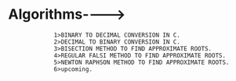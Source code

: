 # Algorithms---->
                 1>BINARY TO DECIMAL CONVERSION IN C.
                 2>DECIMAL TO BINARY CONVERSION IN C.
                 3>BISECTION METHOD TO FIND APPROXIMATE ROOTS.
                 4>REGULAR FALSI METHOD TO FIND APPROXIMATE ROOTS.
                 5>NEWTON RAPHSON METHOD TO FIND APPROXIMATE ROOTS.
                 6>upcoming.
        
